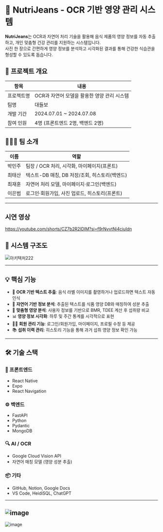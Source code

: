 # 🥗 NutriJeans - OCR 기반 영양 관리 시스템

**NutriJeans**는 OCR과 자연어 처리 기술을 활용해 음식 제품의 영양 정보를 자동 추출하고, 개인 맞춤형 건강 관리를 지원하는 시스템입니다.  
사진 한 장으로 간편하게 영양 정보를 분석하고 시각화된 결과를 통해 건강한 식습관을 형성할 수 있도록 돕습니다.

## 🚀 프로젝트 개요

| 항목 | 내용 |
|------|------|
| 프로젝트명 | OCR과 자연어 모델을 활용한 영양 관리 시스템 |
| 팀명 | 대들보 |
| 개발 기간 | 2024.07.01 ~ 2024.07.08 |
| 참여 인원 | 4명 (프론트엔드 2명, 백엔드 2명) |

## 🧑‍🤝‍🧑 팀 소개

| 이름 | 역할 |
|------|------|
| 박민주 | 팀장 / OCR 처리, 시각화, 마이페이지(프론트) |
| 최태산 | 텍스트-DB 매칭, DB 저장/조회, 히스토리(백엔드) |
| 최재훈 | 자연어 처리 모델, 마이페이지·로그인(백엔드) |
| 이은범 | 로그인·회원가입, 사진 업로드, 히스토리(프론트) |

---
## 시연 영상
[https://youtube.com/shorts/CZ7b2R2IDlM?si=f9rNvvtNi4ciuIdn
](https://www.youtube.com/shorts/CZ7b2R2IDlM)

## 🧪 시스템 구조도
![아키텍처222](https://github.com/user-attachments/assets/3e11c28f-c44e-4df0-93a4-ccaa65302809)




---

## 💡 핵심 기능

- 📸 **OCR 기반 텍스트 추출**: 음식 라벨 이미지를 촬영하거나 업로드하면 텍스트 자동 인식
- 🧠 **자연어 기반 정보 분석**: 추출된 텍스트를 식품 영양 DB와 매칭하여 성분 추출
- 🧾 **맞춤형 영양 분석**: 사용자 정보를 기반으로 BMR, TDEE 계산 후 섭취량 비교
- 📊 **영양 정보 시각화**: 하루 및 주간 통계를 시각적으로 표현
- 🧑‍💼 **회원 관리 기능**: 로그인/회원가입, 마이페이지, 프로필 수정 등 제공
- 📚 **섭취 이력 관리**: 히스토리 기능을 통해 과거 섭취 영양 정보 확인 가능

---

## 🛠 기술 스택

### 📱 프론트엔드
- React Native
- Expo
- React Navigation

### ⚙ 백엔드
- FastAPI
- Python
- Pydantic
- MongoDB

### 🔍 AI / OCR
- Google Cloud Vision API
- 자연어 매칭 모델 (영양 성분 추출)

### 📦 기타
- GitHub, Notion, Google Docs
- VS Code, HeidiSQL, ChatGPT

---
![image](https://github.com/user-attachments/assets/52ca8eaa-af08-4869-80c5-6769aaf784a6)
---
![image](https://github.com/user-attachments/assets/b60e381d-de6b-4749-84f5-2e2f70a17103)

